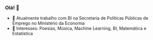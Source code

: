 ### Olá! 👋

- 🔭 Atualmente trabalho com BI na Secretaria de Políticas Públicas de Emprego no Ministério da Economia
- 🌱 Interesses: Poesias, Música, Machine Learning, BI, Matemática e Estatística 


<!--
**ricardofelippe/ricardofelippe** is a ✨ _special_ ✨ repository because its `README.md` (this file) appears on your GitHub profile.

Here are some ideas to get you started:

- 👯 I’m looking to collaborate on ...
- 🤔 I’m looking for help with ...
- 💬 Ask me about ...
- 📫 How to reach me: ...
- 😄 Pronouns: ...
- ⚡ Fun fact: ...
-->
